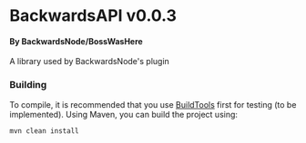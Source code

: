 # BackwardsAPI v0.0.3
#### By BackwardsNode/BossWasHere
A library used by BackwardsNode's plugin

### Building
To compile, it is recommended that you use  [BuildTools](https://www.spigotmc.org/wiki/buildtools) first for testing (to be implemented).
Using Maven, you can build the project using:
```
mvn clean install
```